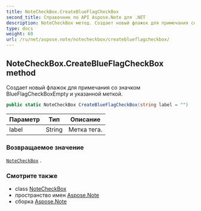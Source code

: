 ```yaml
---
title: NoteCheckBox.CreateBlueFlagCheckBox
second_title: Справочник по API Aspose.Note для .NET
description: NoteCheckBox метод. Создает новый флажок для примечания со значком BlueFlagCheckBoxEmpty и указанной меткой.
type: docs
weight: 60
url: /ru/net/aspose.note/notecheckbox/createblueflagcheckbox/
---
```

## NoteCheckBox.CreateBlueFlagCheckBox method

Создает новый флажок для примечания со значком BlueFlagCheckBoxEmpty и указанной меткой.

```csharp
public static NoteCheckBox CreateBlueFlagCheckBox(string label = "")
```

| Параметр | Тип | Описание |
| --- | --- | --- |
| label | String | Метка тега. |

### Возвращаемое значение

[`NoteCheckBox`](../) .

### Смотрите также

* class [NoteCheckBox](../)
* пространство имен [Aspose.Note](../../notecheckbox/)
* сборка [Aspose.Note](../../../)



